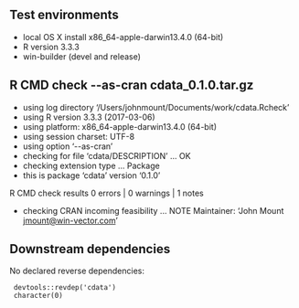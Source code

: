 
## Test environments

* local OS X install x86_64-apple-darwin13.4.0 (64-bit)
* R version 3.3.3
* win-builder (devel and release)

## R CMD check --as-cran cdata_0.1.0.tar.gz

* using log directory ‘/Users/johnmount/Documents/work/cdata.Rcheck’
* using R version 3.3.3 (2017-03-06)
* using platform: x86_64-apple-darwin13.4.0 (64-bit)
* using session charset: UTF-8
* using option ‘--as-cran’
* checking for file ‘cdata/DESCRIPTION’ ... OK
* checking extension type ... Package
* this is package ‘cdata’ version ‘0.1.0’

R CMD check results
0 errors | 0 warnings | 1 notes

* checking CRAN incoming feasibility ... NOTE
Maintainer: ‘John Mount <jmount@win-vector.com>’

## Downstream dependencies

No declared reverse dependencies:

     devtools::revdep('cdata')
     character(0)
